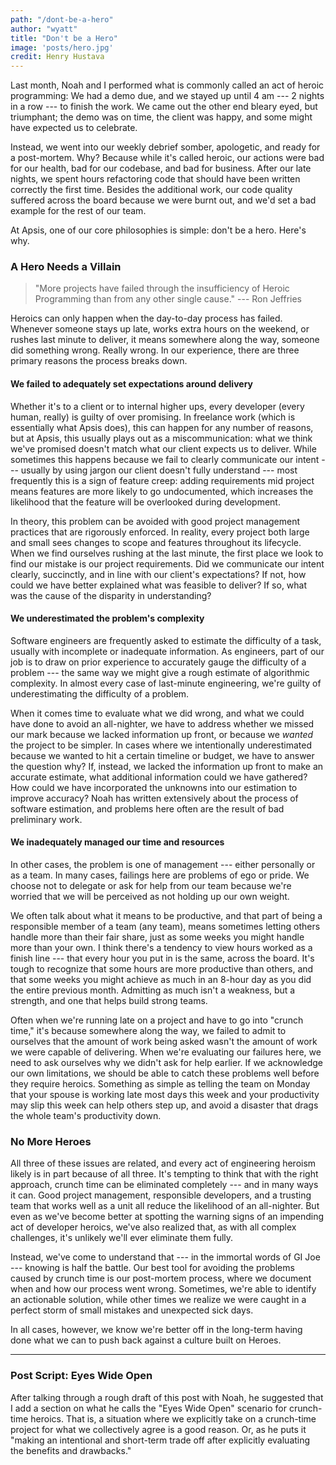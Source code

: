 ```yaml
---
path: "/dont-be-a-hero"
author: "wyatt"
title: "Don't be a Hero"
image: 'posts/hero.jpg'
credit: Henry Hustava
---
```


Last month, Noah and I performed what is commonly called an act of heroic programming: We had a demo due, and we stayed up until 4 am --- 2 nights in a row --- to finish the work. We came out the other end bleary eyed, but triumphant; the demo was on time, the client was happy, and some might have expected us to celebrate.

Instead, we went into our weekly debrief somber, apologetic, and ready for a post-mortem. Why? Because while it's called heroic, our actions were bad for our health, bad for our codebase, and bad for business. After our late nights, we spent hours refactoring code that should have been written correctly the first time. Besides the additional work, our code quality suffered across the board because we were burnt out, and we'd set a bad example for the rest of our team.

At Apsis, one of our core philosophies is simple: don't be a hero. Here's why.

### A Hero Needs a Villain

> "More projects have failed through the insufficiency of Heroic Programming than from any other single cause." --- Ron Jeffries

Heroics can only happen when the day-to-day process has failed. Whenever someone stays up late, works extra hours on the weekend, or rushes last minute to deliver, it means somewhere along the way, someone did something wrong. Really wrong. In our experience, there are three primary reasons the process breaks down.

#### We failed to adequately set expectations around delivery

Whether it's to a client or to internal higher ups, every developer (every human, really) is guilty of over promising. In freelance work (which is essentially what Apsis does), this can happen for any number of reasons, but at Apsis, this usually plays out as a miscommunication: what we think we've promised doesn't match what our client expects us to deliver. While sometimes this happens because we fail to clearly communicate our intent --- usually by using jargon our client doesn't fully understand --- most frequently this is a sign of feature creep: adding requirements mid project means features are more likely to go undocumented, which increases the likelihood that the feature will be overlooked during development.

In theory, this problem can be avoided with good project management practices that are rigorously enforced. In reality, every project both large and small sees changes to scope and features throughout its lifecycle. When we find ourselves rushing at the last minute, the first place we look to find our mistake is our project requirements. Did we communicate our intent clearly, succinctly, and in line with our client's expectations? If not, how could we have better explained what was feasible to deliver? If so, what was the cause of the disparity in understanding?

#### We underestimated the problem's complexity

Software engineers are frequently asked to estimate the difficulty of a task, usually with incomplete or inadequate information. As engineers, part of our job is to draw on prior experience to accurately gauge the difficulty of a problem --- the same way we might give a rough estimate of algorithmic complexity. In almost every case of last-minute engineering, we're guilty of underestimating the difficulty of a problem.

When it comes time to evaluate what we did wrong, and what we could have done to avoid an all-nighter, we have to address whether we missed our mark because we lacked information up front, or because we _wanted_ the project to be simpler. In cases where we intentionally underestimated because we wanted to hit a certain timeline or budget, we have to answer the question why? If, instead, we lacked the information up front to make an accurate estimate, what additional information could we have gathered? How could we have incorporated the unknowns into our estimation to improve accuracy? Noah has written extensively about the process of software estimation, and problems here often are the result of bad preliminary work.

#### We inadequately managed our time and resources

In other cases, the problem is one of management --- either personally or as a team. In many cases, failings here are problems of ego or pride. We choose not to delegate or ask for help from our team because we're worried that we will be perceived as not holding up our own weight.

We often talk about what it means to be productive, and that part of being a responsible member of a team (any team), means sometimes letting others handle more than their fair share, just as some weeks you might handle more than your own. I think there's a tendency to view hours worked as a finish line --- that every hour you put in is the same, across the board. It's tough to recognize that some hours are more productive than others, and that some weeks you might achieve as much in an 8-hour day as you did the entire previous month. Admitting as much isn't a weakness, but a strength, and one that helps build strong teams.

Often when we're running late on a project and have to go into "crunch time," it's because somewhere along the way, we failed to admit to ourselves that the amount of work being asked wasn't the amount of work we were capable of delivering. When we're evaluating our failures here, we need to ask ourselves why we didn't ask for help earlier. If we acknowledge our own limitations, we should be able to catch these problems well before they require heroics. Something as simple as telling the team on Monday that your spouse is working late most days this week and your productivity may slip this week can help others step up, and avoid a disaster that drags the whole team's productivity down.

### No More Heroes

All three of these issues are related, and every act of engineering heroism likely is in part because of all three. It's tempting to think that with the right approach, crunch time can be eliminated completely --- and in many ways it can. Good project management, responsible developers, and a trusting team that works well as a unit all reduce the likelihood of an all-nighter. But even as we've become better at spotting the warning signs of an impending act of developer heroics, we've also realized that, as with all complex challenges, it's unlikely we'll ever eliminate them fully.

Instead, we've come to understand that --- in the immortal words of GI Joe --- knowing is half the battle. Our best tool for avoiding the problems caused by crunch time is our post-mortem process, where we document when and how our process went wrong. Sometimes, we're able to identify an actionable solution, while other times we realize we were caught in a perfect storm of small mistakes and unexpected sick days.

In all cases, however, we know we're better off in the long-term having done what we can to push back against a culture built on Heroes.

---

### Post Script: Eyes Wide Open

After talking through a rough draft of this post with Noah, he suggested that I add a section on what he calls the "Eyes Wide Open" scenario for crunch-time heroics. That is, a situation where we explicitly take on a crunch-time project for what we collectively agree is a good reason. Or, as he puts it "making an intentional and short-term trade off after explicitly evaluating the benefits and drawbacks."
